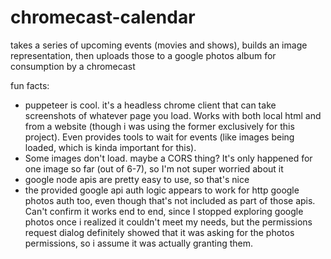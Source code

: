 # chromecast-calendar
takes a series of upcoming events (movies and shows), builds an image representation, then uploads those to a google photos album for consumption by a chromecast

fun facts:
 - puppeteer is cool. it's a headless chrome client that can take screenshots of whatever page you load. Works with both local html and from a website (though i was using the former exclusively for this project). Even provides tools to wait for events (like images being loaded, which is kinda important for this). 
 - Some images don't load. maybe a CORS thing? It's only happened for one image so far (out of 6-7), so I'm not super worried about it
 - google node apis are pretty easy to use, so that's nice
 - the provided google api auth logic appears to work for http google photos auth too, even though that's not included as part of those apis. Can't confirm it works end to end, since I stopped exploring google photos once i realized it couldn't meet my needs, but the permissions request dialog definitely showed that it was asking for the photos permissions, so i assume it was actually granting them. 
